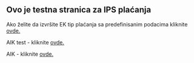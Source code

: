 ## Ovo je testna stranica za IPS plaćanja

Ako želite da izvršite EK tip plaćanja sa predefinisanim podacima kliknite [ovde.](https://tjancic.github.io/ips/ek/fl/?data=SzpFS3xWOjAxfEM6MXxSOjg0NTAwMDAwMDA0MDQ4NDk4N3xOOkZLIE9iZWxpYyAKVWxpY2EgT2JhbHNrYSAyMCAKT0JSRU5PVkFDfEk6UlNEMTAsMDB8U0Y6Mjg5fFM6VVBMQVRBIFBPIFJBxIxVTlUgWkEgRUwuIEVORVJHSUpVfE06NTk5OXxSTzo5NzEyMzQ1Ng==&callback=https://tjancic.github.io)


AIK test - kliknite [ovde.](https://test-ebanking.aikbanka.rs/ips/ek/fl/?data=SzpFS3xWOjAxfEM6MXxSOjg0NTAwMDAwMDA0MDQ4NDk4N3xOOkZLIE9iZWxpYyAKVWxpY2EgT2JhbHNrYSAyMCAKT0JSRU5PVkFDfEk6UlNEMTAsMDB8U0Y6Mjg5fFM6VVBMQVRBIFBPIFJBxIxVTlUgWkEgRUwuIEVORVJHSUpVfE06NTk5OXxSTzo5NzEyMzQ1Ng==&callback=https://test-ebanking.aikbanka.rs)

AIK - kliknite [ovde.](https://ebanking.aikbanka.rs/ips/ek/fl/?data=SzpFS3xWOjAxfEM6MXxSOjg0NTAwMDAwMDA0MDQ4NDk4N3xOOkZLIE9iZWxpYyAKVWxpY2EgT2JhbHNrYSAyMCAKT0JSRU5PVkFDfEk6UlNEMTAsMDB8U0Y6Mjg5fFM6VVBMQVRBIFBPIFJBxIxVTlUgWkEgRUwuIEVORVJHSUpVfE06NTk5OXxSTzo5NzEyMzQ1Ng==&callback=https://ebanking.aikbanka.rs)
